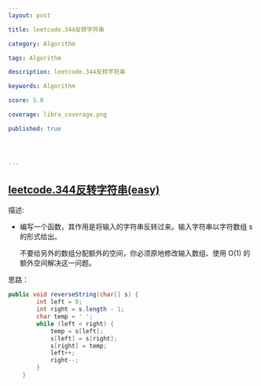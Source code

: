 ```yaml
---
layout: post

title: leetcode.344反转字符串

category: Algorithm

tags: Algorithm

description: leetcode.344反转字符串

keywords: Algorithm

score: 5.0

coverage: libra_coverage.png

published: true




---
```


##  [leetcode.344反转字符串(easy)](https://leetcode.cn/problems/reverse-string/)

描述:

- 编写一个函数，其作用是将输入的字符串反转过来。输入字符串以字符数组 s 的形式给出。

  不要给另外的数组分配额外的空间，你必须原地修改输入数组、使用 O(1) 的额外空间解决这一问题。

思路：

```java
public void reverseString(char[] s) {
        int left = 0;
        int right = s.length - 1;
        char temp = ' ';
        while (left < right) {
            temp = s[left];
            s[left] = s[right];
            s[right] = temp;
            left++;
            right--;
        }
    }
```



